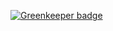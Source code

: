 

[![Greenkeeper badge](https://badges.greenkeeper.io/Yeti-or/tiny-semver.svg)](https://greenkeeper.io/)